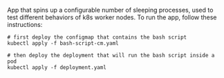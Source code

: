 App that spins up a configurable number of sleeping processes, used to test different behaviors of k8s worker nodes.
To run the app, follow these instructions:
```
# first deploy the configmap that contains the bash script
kubectl apply -f bash-script-cm.yaml

# then deploy the deployment that will run the bash script inside a pod
kubectl apply -f deployment.yaml
```

